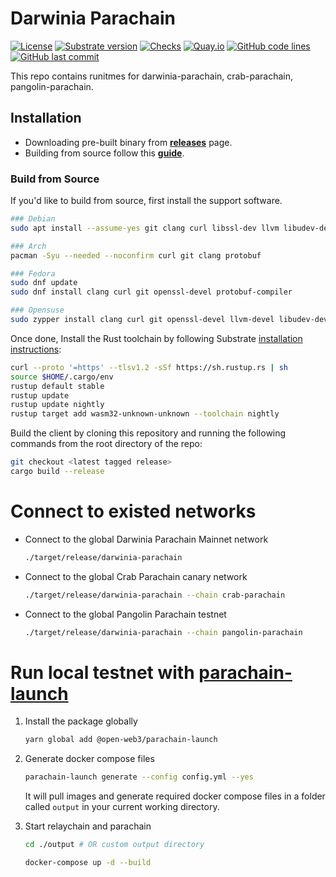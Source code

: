 # Darwinia Parachain

[![License](https://img.shields.io/badge/License-GPLv3-blue.svg)](https://www.gnu.org/licenses/gpl-3.0)
[![Substrate version](https://img.shields.io/badge/Substrate-3.0.0-brightgreen?logo=Parity%20Substrate)](https://substrate.io)
[![Checks](https://github.com/darwinia-network/darwinia-parachain/actions/workflows/release.yml/badge.svg?branch=main)](https://github.com/darwinia-network/darwinia-parachain/actions/workflows/ci.yml)
[![Quay.io](https://img.shields.io/badge/quay-latest-blue.svg?logo=docker&logoColor=white)](https://quay.io/repository/darwinia-network/darwinia-parachain)
[![GitHub code lines](https://tokei.rs/b1/github/darwinia-network/darwinia-parachain)](https://github.com/darwinia-network/darwinia-parachain)
[![GitHub last commit](https://img.shields.io/github/last-commit/darwinia-network/darwinia-parachain?color=red&style=plastic)](https://github.com/darwinia-network/darwinia-parachain)

This repo contains runitmes for darwinia-parachain, crab-parachain, pangolin-parachain.

## Installation

- Downloading pre-built binary from **[releases](https://github.com/darwinia-network/darwinia-parachain/releases)** page.
- Building from source follow this **[guide](#build-from-source)**.

### Build from Source

If you'd like to build from source, first install the support software.

```sh
### Debian
sudo apt install --assume-yes git clang curl libssl-dev llvm libudev-dev make protobuf-compiler

### Arch
pacman -Syu --needed --noconfirm curl git clang protobuf

### Fedora
sudo dnf update
sudo dnf install clang curl git openssl-devel protobuf-compiler

### Opensuse
sudo zypper install clang curl git openssl-devel llvm-devel libudev-devel protobuf
```
Once done, Install the Rust toolchain by following Substrate [installation instructions](https://docs.substrate.io/main-docs/install/):

```sh
curl --proto '=https' --tlsv1.2 -sSf https://sh.rustup.rs | sh
source $HOME/.cargo/env
rustup default stable
rustup update
rustup update nightly
rustup target add wasm32-unknown-unknown --toolchain nightly
```

Build the client by cloning this repository and running the following commands from the root directory of the repo:

```sh
git checkout <latest tagged release>
cargo build --release
```

# Connect to existed networks

- Connect to the global Darwinia Parachain Mainnet network

    ```sh
    ./target/release/darwinia-parachain
    ```

- Connect to the global Crab Parachain canary network

    ```sh
    ./target/release/darwinia-parachain --chain crab-parachain
    ```

- Connect to the global Pangolin Parachain testnet
    
    ```sh
    ./target/release/darwinia-parachain --chain pangolin-parachain
    ```

# Run local testnet with [parachain-launch](https://github.com/open-web3-stack/parachain-launch)

1. Install the package globally

    ```sh
    yarn global add @open-web3/parachain-launch
    ```

2. Generate docker compose files

    ```sh
    parachain-launch generate --config config.yml --yes
    ```

    It will pull images and generate required docker compose files in a folder called `output` in your current working directory.

3. Start relaychain and parachain

    ```sh
    cd ./output # OR custom output directory

    docker-compose up -d --build
    ```
